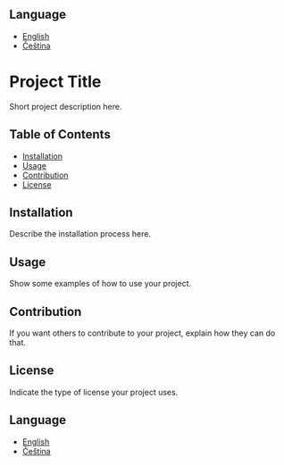 ## Language
- [English](./README.md)
- [Čeština](./README.cs.md)


# Project Title

Short project description here.

## Table of Contents

- [Installation](#installation)
- [Usage](#usage)
- [Contribution](#contribution)
- [License](#license)

## Installation

Describe the installation process here.

## Usage

Show some examples of how to use your project.

## Contribution

If you want others to contribute to your project, explain how they can do that.

## License

Indicate the type of license your project uses.

## Language

- [English](./README.md)
- [Čeština](./README.cs.md)
